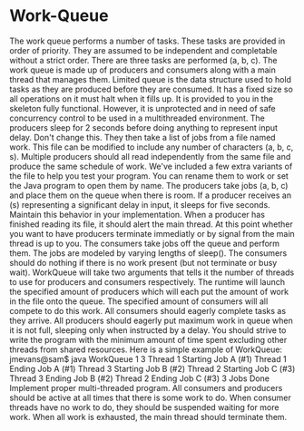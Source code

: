 # Work-Queue

The work queue performs a number of tasks. These tasks are provided in order of priority. They are assumed to be independent and completable without a strict order. There are three tasks are performed (a, b, c). The work queue is made up of producers and consumers along with a main thread that manages them. 
Limited queue is the data structure used to hold tasks as they are produced before they are consumed. It has a fixed size so all operations on it must halt when it fills up. It is provided to you in the skeleton fully functional. However, it is unprotected and in need of safe concurrency control to be used in a multithreaded environment. 
The producers sleep for 2 seconds before doing anything to represent input delay. Don't change this. They then take a list of jobs from a file named work. This file can be modified to include any number of characters (a, b, c, s). Multiple producers should all read independently from the same file and produce the same schedule of work. We've included a few extra variants of the file to help you test your program. You can rename them to work or set the Java program to open them by name. 
The producers take jobs (a, b, c) and place them on the queue when there is room. If a producer receives an (s) representing a significant delay in input, it sleeps for five seconds. Maintain this behavior in your implementation. When a producer has finished reading its file, it should alert the main thread. At this point whether you want to have producers terminate immediatly or by signal from the main thread is up to you. 
The consumers take jobs off the queue and perform them. The jobs are modeled by varying lengths of sleep(). The consumers should do nothing if there is no work present (but not terminate or busy wait). 
WorkQueue will take two arguments that tells it the number of threads to use for producers and consumers respectively. The runtime will launch the specified amount of producers which will each put the amount of work in the file onto the queue. The specified amount of consumers will all compete to do this work. 
All consumers should eagerly complete tasks as they arrive. All producers should eagerly put maximum work in queue when it is not full, sleeping only when instructed by a delay. You should strive to write the program with the minimum amount of time spent excluding other threads from shared resources. Here is a simple example of WorkQueue: 
jmevans@sam$ java WorkQueue 1 3
Thread 1 Starting Job A (#1)
Thread 1 Ending Job A (#1)
Thread 3 Starting Job B (#2)
Thread 2 Starting Job C (#3)
Thread 3 Ending Job B (#2)
Thread 2 Ending Job C (#3)
3 Jobs Done
Implement proper multi-threaded program. All consumers and producers should be active at all times that there is some work to do. 
When consumer threads have no work to do, they should be suspended waiting for more work. When all work is exhausted, the main thread should terminate them. 
